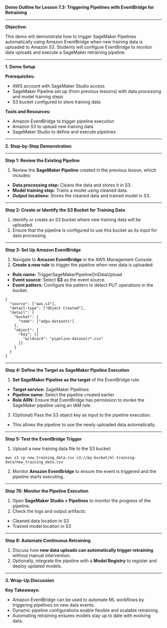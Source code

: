 **Demo Outline for Lesson 7.3: Triggering Pipelines with EventBridge for Retraining**

----------

**Objective:**

This demo will demonstrate how to trigger SageMaker Pipelines automatically using Amazon EventBridge when new training data is uploaded to Amazon S3. Students will configure EventBridge to monitor data uploads and execute a SageMaker retraining pipeline.

----------

**1. Demo Setup**

**Prerequisites:**

-   AWS account with SageMaker Studio access
-   SageMaker Pipeline set up (from previous lessons) with data processing and model training steps
-   S3 bucket configured to store training data

**Tools and Resources:**

-   Amazon EventBridge to trigger pipeline execution
-   Amazon S3 to upload new training data
-   SageMaker Studio to define and execute pipelines

----------

**2. Step-by-Step Demonstration**

----------

**Step 1: Review the Existing Pipeline**

1.  Review the **SageMaker Pipeline** created in the previous lesson, which includes:

-   **Data processing step:** Cleans the data and stores it in S3.
-   **Model training step:** Trains a model using cleaned data.
-   **Output locations:** Stores the cleaned data and trained model in S3.

----------

**Step 2: Create or Identify the S3 Bucket for Training Data**

1.  Identify or create an S3 bucket where new training data will be uploaded.
2.  Ensure that the pipeline is configured to use this bucket as its input for data processing.

----------

**Step 3: Set Up Amazon EventBridge**

1.  Navigate to **Amazon EventBridge** in the AWS Management Console.
2.  **Create a new rule** to trigger the pipeline when new data is uploaded:

-   **Rule name:**  TriggerSageMakerPipelineOnDataUpload
-   **Event source:** Select **S3** as the event source.
-   **Event pattern:** Configure the pattern to detect PUT operations in the bucket.

```
{
  "source": ["aws.s3"],
  "detail-type": ["Object Created"],
  "detail": {
    "bucket": {
      "name": ["adgu-datasets"]
    },
    "object": {
      "key": [{
        "wildcard": "pipeline-dataset/*.csv"
      }]
    }
  }
}
```
----------

**Step 4: Define the Target as SageMaker Pipeline Execution**

1.  **Set SageMaker Pipeline as the target** of the EventBridge rule.

-   **Target service:** SageMaker Pipelines
-   **Pipeline name:** Select the pipeline created earlier.
-   **Role ARN:** Ensure that EventBridge has permission to invoke the SageMaker pipeline using an IAM role.

3.  (Optional) Pass the S3 object key as input to the pipeline execution.

-   This allows the pipeline to use the newly uploaded data automatically.

----------

**Step 5: Test the EventBridge Trigger**

1.  Upload a new training data file to the S3 bucket:

```
aws s3 cp new_training_data.csv s3://my-bucket/ml-training-data/new_training_data.csv
```
2.  Monitor **Amazon EventBridge** to ensure the event is triggered and the pipeline starts executing.

----------

**Step 76: Monitor the Pipeline Execution**

1.  Open **SageMaker Studio > Pipelines** to monitor the progress of the pipeline.
2.  Check the logs and output artifacts:

-   Cleaned data location in S3
-   Trained model location in S3

----------

**Step 8: Automate Continuous Retraining**

1.  Discuss how **new data uploads can automatically trigger retraining** without manual intervention.
2.  Optionally, integrate the pipeline with a **Model Registry** to register and deploy updated models.

----------

**3. Wrap-Up Discussion**

**Key Takeaways:**

-   Amazon EventBridge can be used to automate ML workflows by triggering pipelines on new data events.
-   Dynamic pipeline configurations enable flexible and scalable retraining.
-   Automating retraining ensures models stay up to date with evolving data.


